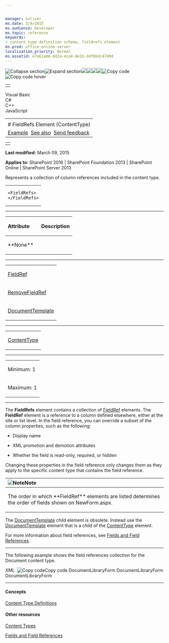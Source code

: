 ```yaml
---


manager: soliver
ms.date: 3/9/2015
ms.audience: Developer
ms.topic: reference
keywords:
- content type definition schema, fieldrefs element
ms.prod: office-online-server
localization_priority: Normal
ms.assetid: e7a61a08-dd2a-4ce8-8e1b-d4fbbdc4749d
---
```


![Collapse
section](../icons/collapse_all.gif "Collapse section")![Expand
section](../icons/expand_all.gif "Expand section")![](../icons/collapse_all.gif)![](../icons/expand_all.gif)![](../icons/dropdown.gif)![](../icons/dropdownHover.gif)![Copy
code](../icons/copycode.gif "Copy code")![Copy code
hover](../icons/copycodeHighlight.gif "Copy code hover")
<table>
<tbody>
<tr class="odd">
<td align="left"></td>
</tr>
</tbody>
</table>

Visual Basic  
C\#  
C++  
JavaScript  

<table>
<tbody>
<tr class="odd">
<td align="left"><span id="runningHeaderText"></span></td>
</tr>
<tr class="even">
<td align="left"># FieldRefs Element (ContentType)</td>
</tr>
<tr class="odd">
<td align="left"><a href="#exampleToggle">Example</a>  <a href="#seeAlsoToggle">See also</a>  <span id="headfeedbackarea" class="feedbackhead"><a href="javascript:SubmitFeedback(&#39;docthis@Microsoft.com&#39;,&#39;&#39;,&#39;&#39;,&#39;&#39;,&#39;1.0.18082.1225&#39;,&#39;%0\dThank%20you%20for%20your%20feedback.%20The%20developer%20writing%20teams%20use%20your%20feedback%20to%20improve%20documentation.%20While%20we%20are%20reviewing%20your%20feedback,%20we%20may%20send%20you%20e-mail%20to%20ask%20for%20clarification%20or%20feedback%20on%20a%20solution.%20We%20do%20not%20use%20your%20e-mail%20address%20for%20any%20other%20purpose%20and%20we%20delete%20it%20after%20we%20finish%20our%20review.%0\AFor%20further%20information%20about%20the%20privacy%20policies%20of%20Microsoft,%20please%20see%20http://privacy.microsoft.com/en-us/default.aspx.%0\A%0\d&#39;,&#39;Customer%20feedback&#39;);">Send feedback</a></span></td>
</tr>
</tbody>
</table>

<table>
<colgroup>
<col width="100%" />
</colgroup>
<tbody>
<tr class="odd">
<td align="left"></td>
</tr>
</tbody>
</table>

**Last modified:** March 09, 2015

**Applies to**: SharePoint 2016 | SharePoint Foundation 2013 |
SharePoint Online | SharePoint Server 2013

Represents a collection of column references included in the content
type.

<span codelanguage="other"></span>
<table>
<colgroup>
<col width="100%" />
</colgroup>
<tbody>
<tr class="odd">
<td align="left"><pre><code>&lt;FieldRefs&gt;
&lt;/FieldRefs&gt;</code></pre></td>
</tr>
</tbody>
</table>


-----------------------------------------------------------------------------------------------------------------------------------------------------------------------------------------------

<table>
<colgroup>
<col width="50%" />
<col width="50%" />
</colgroup>
<thead>
<tr class="header">
<th align="left"><p>Attribute</p></th>
<th align="left"><p>Description</p></th>
</tr>
</thead>
<tbody>
<tr class="odd">
<td align="left"><p>**None**</p></td>
<td align="left"><p></p></td>
</tr>
</tbody>
</table>


---------------------------------------------------------------------------------------------------------------------------------------------------------------------------------------------------

<table>
<colgroup>
<col width="100%" />
</colgroup>
<tbody>
<tr class="odd">
<td align="left"><p><a href="fieldref-element-contenttype.htm">FieldRef</a></p></td>
</tr>
<tr class="even">
<td align="left"><p><a href="removefieldref-element-contenttype.htm">RemoveFieldRef</a></p></td>
</tr>
<tr class="odd">
<td align="left"><p><a href="http://msdn.microsoft.com/library/a4ae965b-6ac7-41f6-9a11-47f3d2b06cd0(Office.15).aspx">DocumentTemplate</a></p></td>
</tr>
</tbody>
</table>


----------------------------------------------------------------------------------------------------------------------------------------------------------------------------------------------------

<table>
<colgroup>
<col width="100%" />
</colgroup>
<tbody>
<tr class="odd">
<td align="left"><p><a href="contenttype-element-contenttype.htm">ContentType</a></p></td>
</tr>
</tbody>
</table>


------------------------------------------------------------------------------------------------------------------------------------------------------------------------------------------------

<table>
<colgroup>
<col width="100%" />
</colgroup>
<tbody>
<tr class="odd">
<td align="left"><p>Minimum: 1</p></td>
</tr>
<tr class="even">
<td align="left"><p>Maximum: 1</p></td>
</tr>
</tbody>
</table>


----------------------------------------------------------------------------------------------------------------------------------------------------------------------------------------------------------------------------

The **FieldRefs** element contains a collection
of [FieldRef](fieldref-element-contenttype.htm) elements. The
**FieldRef** element is a reference to a column
defined elsewhere, either at the site or list level. In the field
reference, you can override a subset of the column properties, such as
the following:

-   Display name

-   XML promotion and demotion attributes

-   Whether the field is read-only, required, or hidden

Changing these properties in the field reference only changes them as
they apply to the specific content type that contains the field
reference.

<table>
<colgroup>
<col width="100%" />
</colgroup>
<thead>
<tr class="header">
<th align="left"><img src="../icons/alert_note.gif" title="Note" alt="Note" /><strong>Note</strong></th>
</tr>
</thead>
<tbody>
<tr class="odd">
<td align="left"><p>The order in which **FieldRef** elements are listed determines the order of fields shown on NewForm.aspx.</p></td>
</tr>
</tbody>
</table>

The
[DocumentTemplate](http://msdn.microsoft.com/library/a4ae965b-6ac7-41f6-9a11-47f3d2b06cd0(Office.15).aspx)
child element is obsolete. Instead use the
[DocumentTemplate](documenttemplate-element-contenttype.htm) element
that is a child of the
[ContentType](contenttype-element-contenttype.htm) element.

For more information about field references, see [Fields and Field
References](http://msdn.microsoft.com/library/6b536c1a-719c-4203-8006-c162de199bfc(Office.15).aspx).


------------------------------------------------------------------------------------------------------------------------------------------------------------------------------------------

The following example shows the field references collection for the
Document content type.

<span codelanguage="xmlLang"></span>
XML 
<span class="copyCode" onclick="CopyCode(this)"
onkeypress="CopyCode_CheckKey(this, event)"
onmouseover="ChangeCopyCodeIcon(this)"
onmouseout="ChangeCopyCodeIcon(this)" tabindex="0">![Copy
code](../icons/copycode.gif "Copy code")Copy code</span>
    <ContentType ID="0x0101"
        Name="$Resources:Document"
        Group="$Resources:Document_Content_Types"
        Description="$Resources:DocumentCTDesc"
        V2ListTemplateName="doclib"
        Version="0">
        <FieldRefs>
            <RemoveFieldRef ID="{67df98f4-9dec-48ff-a553-29bece9c5bf4}" Name="Attachments" /> <!-- Attachments -->
            <RemoveFieldRef ID="{f1e020bc-ba26-443f-bf2f-b68715017bbc}" Name="WorkflowVersion" /> <!-- WorkflowVersion -->
            <RemoveFieldRef ID="{bc91a437-52e7-49e1-8c4e-4698904b2b6d}" Name="LinkTitleNoMenu" /> <!-- LinkTitleNoMenu -->
            <RemoveFieldRef ID="{82642ec8-ef9b-478f-acf9-31f7d45fbc31}" Name="LinkTitle" /> <!-- LinkTitle -->
            <RemoveFieldRef ID="{ae069f25-3ac2-4256-b9c3-15dbc15da0e0}" Name="GUID" /> <!-- GUID -->
            <RemoveFieldRef ID="{de8beacf-5505-47cd-80a6-aa44e7ffe2f4}" Name="WorkflowInstanceID" /> <!-- WorkflowInstanceID -->
            <FieldRef ID="{5f47e085-2150-41dc-b661-442f3027f552}" Name="SelectFilename" /> <!-- SelectFilename -->
            <FieldRef ID="{8553196d-ec8d-4564-9861-3dbe931050c8}" Name="FileLeafRef" Required="TRUE"/> <!-- FileLeafRef -->
            <FieldRef ID="{8c06beca-0777-48f7-91c7-6da68bc07b69}" Name="Created" Hidden="TRUE" /> <!-- Created -->
            <FieldRef ID="{fa564e0f-0c70-4ab9-b863-0177e6ddd247}" Name="Title" Required="FALSE" ShowInNewForm="FALSE" ShowInEditForm="TRUE"/> <!-- Title -->            
            <FieldRef ID="{28cf69c5-fa48-462a-b5cd-27b6f9d2bd5f}" Name="Modified"  Hidden="TRUE" /> <!-- Modified -->
            <FieldRef ID="{822c78e3-1ea9-4943-b449-57863ad33ca9}" Name="Modified_x0020_By" Hidden="FALSE"/> <!-- Modified_x0020_By -->
            <FieldRef ID="{4dd7e525-8d6b-4cb4-9d3e-44ee25f973eb}" Name="Created_x0020_By" Hidden="FALSE" /> <!-- Created_x0020_By -->
         </FieldRefs>
        <XmlDocuments>
            <XmlDocument NamespaceURI="http://schemas.microsoft.com/sharepoint/v3/contenttype/forms">
                <FormTemplates xmlns="http://schemas.microsoft.com/sharepoint/v3/contenttype/forms">
                    <Display>DocumentLibraryForm</Display>
                    <Edit>DocumentLibraryForm</Edit>
                    <New>DocumentLibraryForm</New>
                </FormTemplates>
            </XmlDocument>
        </XmlDocuments>
    </ContentType>


-------------------------------------------------------------------------------------------------------------------------------------------------------------------------------------------

#### Concepts

<span sdata="link">[Content Type
Definitions](content-type-definitions.htm)</span>

#### Other resources

[Content
Types](http://msdn.microsoft.com/library/f5e56c7c-f699-466c-a7ad-3d91a7d219a1(Office.15).aspx)

[Fields and Field
References](http://msdn.microsoft.com/library/6b536c1a-719c-4203-8006-c162de199bfc(Office.15).aspx)








